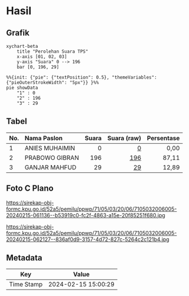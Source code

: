 # Hasil

## Grafik

```mermaid
xychart-beta
    title "Perolehan Suara TPS"
    x-axis [01, 02, 03]
    y-axis "Suara" 0 --> 196
    bar [0, 196, 29]
```

```mermaid
%%{init: {"pie": {"textPosition": 0.5}, "themeVariables": {"pieOuterStrokeWidth": "5px"}} }%%
pie showData
    "1" : 0
    "2" : 196
    "3" : 29
```

## Tabel

| No. | Nama Paslon    | Suara | Suara (raw) | Persentase |
|:--- |:-------------- | -----:| -----------:| ----------:|
| 1   | ANIES MUHAIMIN | 0     | [0][p-1]    | 0,00       |
| 2   | PRABOWO GIBRAN | 196   | [196][p-2]  | 87,11      |
| 3   | GANJAR MAHFUD  | 29    | [29][p-3]   | 12,89      |


[p-1]: https://github.com/gigit-pemilu/pemilu-2024-71-sulawesi-utara/blob/main/pilpres/hitung-suara/sub/71-sulawesi-utara/sub/05-minahasa-selatan/sub/03-ranoyapo/sub/2006-powalutan/sub/005-tps/sub/paslon-1.txt
[p-2]: https://github.com/gigit-pemilu/pemilu-2024-71-sulawesi-utara/blob/main/pilpres/hitung-suara/sub/71-sulawesi-utara/sub/05-minahasa-selatan/sub/03-ranoyapo/sub/2006-powalutan/sub/005-tps/sub/paslon-2.txt
[p-3]: https://github.com/gigit-pemilu/pemilu-2024-71-sulawesi-utara/blob/main/pilpres/hitung-suara/sub/71-sulawesi-utara/sub/05-minahasa-selatan/sub/03-ranoyapo/sub/2006-powalutan/sub/005-tps/sub/paslon-3.txt

## Foto C Plano

https://sirekap-obj-formc.kpu.go.id/52a5/pemilu/ppwp/71/05/03/20/06/7105032006005-20240215-061136--b53919c0-fc2f-4863-a15e-20f85251f680.jpg

https://sirekap-obj-formc.kpu.go.id/52a5/pemilu/ppwp/71/05/03/20/06/7105032006005-20240215-062127--836af0d9-3157-4d72-827c-5264c2c121b4.jpg


## Metadata

| Key        | Value               |
| ---------- | ------------------- |
| Time Stamp | 2024-02-15 15:00:29 |



